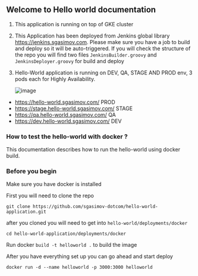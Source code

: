 ## Welcome to Hello world documentation
1. This application is running on top of GKE cluster
2. This Application has been deployed from Jenkins global library https://jenkins.sgasimov.com. Please make sure you have a job to build and deploy so it will be auto-triggered. If you will check the structure of the repo you will find two files `JenkinsBuilder.groovy` and `JenkinsDeployer.groovy` for build and deploy  
3. Hello-World application is running on DEV, QA, STAGE AND PROD env, 3 pods each for Highly Availability.

    ![image](https://user-images.githubusercontent.com/84157053/151690117-6fa8438b-0363-47af-8f08-d339d25714db.png)


- https://hello-world.sgasimov.com/ PROD 
- https://stage.hello-world.sgasimov.com/ STAGE
- https://qa.hello-world.sgasimov.com/ QA 
- https://dev.hello-world.sgasimov.com/ DEV 

### How to test the hello-world with docker ?
This documentation describes how to run the hello-world using docker build. 

### Before you begin
Make sure you have docker is installed


First you will need to clone the repo 
```
git clone https://github.com/sgasimov-dotcom/hello-world-application.git
```


after you cloned you will need to get into `hello-world/deployments/docker` 
```
cd hello-world-application/deployments/docker
```

Run docker ``` build -t helloworld . ```  to build the image

After you have everything set up you can go ahead and start deploy
```
docker run -d --name helloworld -p 3000:3000 helloworld
```

